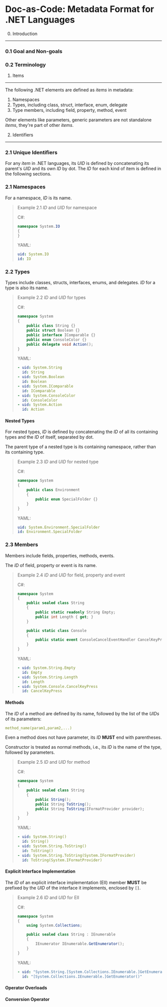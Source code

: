 Doc-as-Code: Metadata Format for .NET Languages
===============================================

0. Introduction
---------------

### 0.1 Goal and Non-goals

### 0.2 Terminology

1. Items
--------

The following .NET elements are defined as *items* in metadata:

1. Namespaces
2. Types, including class, struct, interface, enum, delegate
3. Type members, including field, property, method, event

Other elements like parameters, generic parameters are not standalone *items*, they're part of other *items*.

2. Identifiers
--------------

### 2.1 Unique Identifiers

For any *item* in .NET languages, its *UID* is defined by concatenating its parent's *UID* and its own *ID* by dot.
The *ID* for each kind of item is defined in the following sections.

### 2.1 Namespaces

For a namespace, *ID* is its name. 

> Example 2.1 *ID* and *UID* for namespace
>
> C#:
> ```csharp
> namespace System.IO
> {
> }
> ```
> YAML:
> ```yaml
> uid: System.IO
> id: IO
> ```

### 2.2 Types
Types include classes, structs, interfaces, enums, and delegates.
*ID* for a type is also its name.

> Example 2.2 *ID* and *UID* for types
> 
> C#:
> ```csharp
> namespace System
> {
>     public class String {}
>     public struct Boolean {}
>     public interface IComparable {}
>     public enum ConsoleColor {}
>     public delegate void Action();
> }
> ```
> YAML:
> ```yaml
> - uid: System.String
>   id: String
> - uid: System.Boolean
>   id: Boolean
> - uid: System.IComparable
>   id: IComparable
> - uid: System.ConsoleColor
>   id: ConsoleColor
> - uid: System.Action
>   id: Action
> ```

#### Nested Types

For nested types, *ID* is defined by concatenating the *ID* of all its containing types and the *ID* of itself, separated by dot.

The parent type of a nested type is its containing namespace, rather than its containing type.

> Example 2.3 *ID* and *UID* for nested type
>
> C#:
> ```csharp
> namespace System
> {
>     public class Environment
>     {
>         public enum SpecialFolder {}
>     }
> }
> ```
> YAML:
> ```yaml
> uid: System.Environment.SpecialFolder
> id: Environment.SpecialFolder
> ```

### 2.3 Members

Members include fields, properties, methods, events.

The *ID* of field, property or event is its name.

> Example 2.4 *ID* and *UID* for field, property and event
>
> C#:
> ```csharp
> namespace System
> {
>     public sealed class String
>     {
>         public static readonly String Empty;
>         public int Length { get; }
>     }
>
>     public static class Console
>     {
>         public static event ConsoleCancelEventHandler CancelKeyPress;
>     }
> }
> ```
> YAML:
> ```yaml
> - uid: System.String.Empty
>   id: Empty
> - uid: System.String.Length
>   id: Length
> - uid: System.Console.CancelKeyPress
>   id: CancelKeyPress
> ```

#### Methods

The *ID* of a method are defined by its name, followed by the list of the *UIDs* of its parameters:
```yaml
method_name(param1,param2,...)
```

Even a method does not have parameter, its *ID* **MUST** end with parentheses.

Constructor is treated as normal methods, i.e., its *ID* is the name of the type, followed by parameters. 

> Example 2.5 *ID* and *UID* for method
>
> C#:
> ```csharp
> namespace System
> {
>     public sealed class String
>     {
>         public String();
>         public String ToString();
>         public String ToString(IFormatProvider provider);
>     }
> }
> ```
> YAML:
> ```yaml
> - uid: System.String()
>   id: String()
> - uid: System.String.ToString()
>   id: ToString()
> - uid: System.String.ToString(System.IFormatProvider)
>   id: ToString(System.IFormatProvider)
> ```

#### Explicit Interface Implementation

The *ID* of an explicit interface implementation (EII) member **MUST** be prefixed by the *UID* of the interface it implements, enclosed by `[]`.

> Example 2.6 *ID* and *UID* for EII
>
> C#:
> ```csharp
> namespace System
> {
>     using System.Collections;
>
>     public sealed class String : IEnumerable
>     {
>         IEnumerator IEnumerable.GetEnumerator();
>     }
> }
> ```
> YAML:
> ```yaml
> - uid: "System.String.[System.Collections.IEnumerable.]GetEnumerator()"
>   id: "[System.Collections.IEnumerable.]GetEnumerator()"
> ```

#### Operator Overloads

#### Conversion Operator